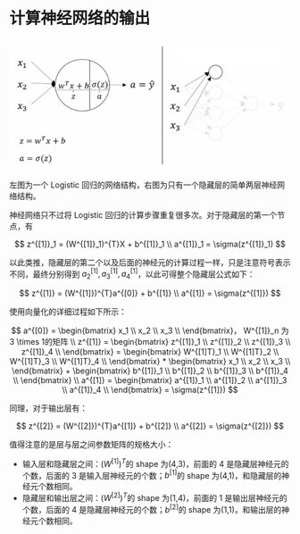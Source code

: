# 计算神经网络的输出

![](./image/3.3-1.png)

左图为一个 Logistic 回归的网络结构，右图为只有一个隐藏层的简单两层神经网络结构。

神经网络只不过将 Logistic 回归的计算步骤重复很多次。对于隐藏层的第一个节点，有

$$
z^{[1]}_1 = (W^{[1]}_1)^{T}X + b^{[1]}_1
\\
a^{[1]}_1 = \sigma(z^{[1]}_1)
$$

以此类推，隐藏层的第二个以及后面的神经元的计算过程一样，只是注意符号表示不同，最终分别得到 $a^{[1]}_2,a^{[1]}_3,a^{[1]}_4$，以此可得整个隐藏层公式如下：

$$
z^{[1]} = (W^{[1]})^{T}a^{[0]} + b^{[1]}
\\
a^{[1]} = \sigma(z^{[1]})
$$

使用向量化的详细过程如下所示：

$$
a^{[0]} = \begin{bmatrix}
x_1 \\
x_2 \\
x_3 \\
\end{bmatrix}，
W^{[1]}_n 为 3 \times 1的矩阵
\\
z^{[1]} = \begin{bmatrix}
z^{[1]}_1 \\
z^{[1]}_2 \\
z^{[1]}_3 \\
z^{[1]}_4 \\
\end{bmatrix}
= \begin{bmatrix}
W^{[1]T}_1 \\
W^{[1]T}_2 \\
W^{[1]T}_3 \\
W^{[1]T}_4 \\
\end{bmatrix} * \begin{bmatrix}
x_1 \\
x_2 \\
x_3 \\
\end{bmatrix} + \begin{bmatrix}
b^{[1]}_1 \\
b^{[1]}_2 \\
b^{[1]}_3 \\
b^{[1]}_4 \\
\end{bmatrix}
\\
a^{[1]} = \begin{bmatrix}
a^{[1]}_1 \\
a^{[1]}_2 \\
a^{[1]}_3 \\
a^{[1]}_4 \\
\end{bmatrix}
= \sigma(z^{[1]})
$$

同理，对于输出层有：

$$
z^{[2]} = (W^{[2]})^{T}a^{[1]} + b^{[2]}
\\
a^{[2]} = \sigma(z^{[2]})
$$

值得注意的是层与层之间参数矩阵的规格大小：

- 输入层和隐藏层之间：${(W^{[1]})}^T$的 shape 为(4,3)，前面的 4 是隐藏层神经元的个数，后面的 3 是输入层神经元的个数；$b^{[1]}$的 shape 为(4,1)，和隐藏层的神经元个数相同。
- 隐藏层和输出层之间：${(W^{[2]})}^T$的 shape 为(1,4)，前面的 1 是输出层神经元的个数，后面的 4 是隐藏层神经元的个数；$b^{[2]}$的 shape 为(1,1)，和输出层的神经元个数相同。
